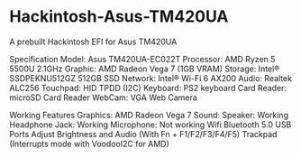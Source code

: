 # Hackintosh-Asus-TM420UA
A prebuilt Hackintosh EFI for Asus TM420UA

Specification
  Model: Asus TM420UA-EC022T
  Processor: AMD Ryzen 5 5500U 2.1GHz
  Graphic: AMD Radeon Vega 7 (1GB VRAM)
  Storage: Intel® SSDPEKNU512GZ 512GB SSD
  Network: Intel® Wi-Fi 6 AX200
  Audio: Realtek ALC256
  Touchpad: HID TPDD (I2C)
  Keyboard: PS2 keyboard
  Card Reader: microSD Card Reader
  WebCam: VGA Web Camera
  
Working Features
  Graphics: AMD Radeon Vega 7 
  Sound:
    Speaker: Working
    Headphone Jack: Working
    Microphone: Not working
  Wifi 
  Bluetooth 5.0
  USB Ports
  Adjust Brightness and Audio (With Fn + F1/F2/F3/F4/F5)
  Trackpad (Interrupts mode with VoodooI2C for AMD)
  
  
